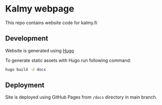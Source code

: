 # Kalmy webpage

This repo contains website code for kalmy.fi

## Development

Website is generated using [Hugo](https://gohugo.io)

To generate static assets with Hugo run following command:

```sh
hugo build -d docs
```

## Deployment

Site is deployed using GitHub Pages from `/docs` directory in main branch.
